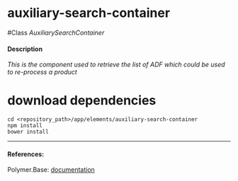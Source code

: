 auxiliary-search-container
=========


#Class
*AuxiliarySearchContainer*

#### Description
*This is the component used to retrieve the list of ADF which could be used to re-process a product*

# download dependencies
```
cd <repository_path>/app/elements/auxiliary-search-container
npm install
bower install
```

____________
#### References:
Polymer.Base: [documentation](http://polymer.github.io/polymer/)



